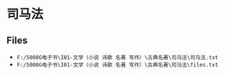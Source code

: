 # 司马法

## Files

- `F:/5000G电子书\I01-文学（小说 诗歌 名著 写作）\古典名著\司马法\司马法.txt`
- `F:/5000G电子书\I01-文学（小说 诗歌 名著 写作）\古典名著\司马法\files.txt`
